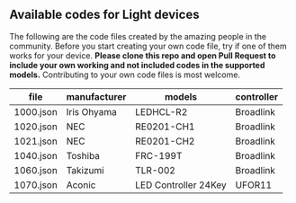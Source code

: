 ## Available codes for Light devices

The following are the code files created by the amazing people in the community. Before you start creating your own code file, try if one of them works for your device. **Please clone this repo and open Pull Request to include your own working and not included codes in the supported models.** Contributing to your own code files is most welcome.

<!-- MARKDOWN-AUTO-DOCS:START (JSON_TO_HTML_TABLE:src=./docs/light_codes.json) -->
<table class="JSON-TO-HTML-TABLE"><thead><tr><th class="file-th">file</th><th class="manufacturer-th">manufacturer</th><th class="models-th">models</th><th class="controller-th">controller</th></tr></thead><tbody ><tr ><td class="file-td td_text">1000.json</td><td class="manufacturer-td td_text">Iris Ohyama</td><td class="models-td td_text">LEDHCL-R2</td><td class="controller-td td_text">Broadlink</td></tr>
<tr ><td class="file-td td_text">1020.json</td><td class="manufacturer-td td_text">NEC</td><td class="models-td td_text">RE0201-CH1</td><td class="controller-td td_text">Broadlink</td></tr>
<tr ><td class="file-td td_text">1021.json</td><td class="manufacturer-td td_text">NEC</td><td class="models-td td_text">RE0201-CH2</td><td class="controller-td td_text">Broadlink</td></tr>
<tr ><td class="file-td td_text">1040.json</td><td class="manufacturer-td td_text">Toshiba</td><td class="models-td td_text">FRC-199T</td><td class="controller-td td_text">Broadlink</td></tr>
<tr ><td class="file-td td_text">1060.json</td><td class="manufacturer-td td_text">Takizumi</td><td class="models-td td_text">TLR-002</td><td class="controller-td td_text">Broadlink</td></tr>
<tr ><td class="file-td td_text">1070.json</td><td class="manufacturer-td td_text">Aconic</td><td class="models-td td_text">LED Controller 24Key</td><td class="controller-td td_text">UFOR11</td></tr></tbody></table>
<!-- MARKDOWN-AUTO-DOCS:END -->